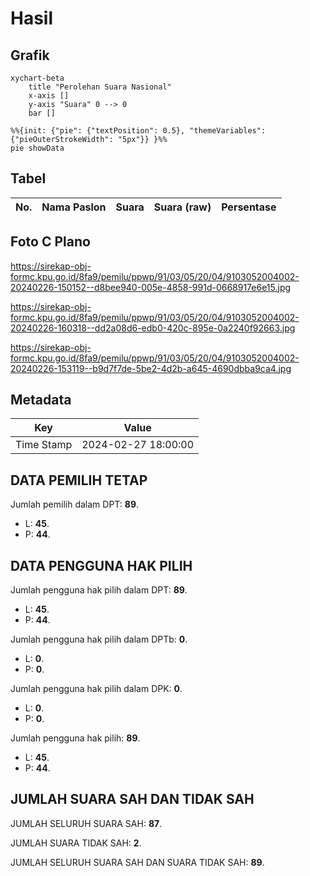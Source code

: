 # Hasil

## Grafik

```mermaid
xychart-beta
    title "Perolehan Suara Nasional"
    x-axis []
    y-axis "Suara" 0 --> 0
    bar []
```

```mermaid
%%{init: {"pie": {"textPosition": 0.5}, "themeVariables": {"pieOuterStrokeWidth": "5px"}} }%%
pie showData
```

## Tabel

| No. | Nama Paslon | Suara | Suara (raw) | Persentase |
|:--- |:----------- | -----:| -----------:| ----------:|


[p-1]: https://github.com/gigit-pemilu/pemilu-2024/blob/main/pilpres/hitung-suara/sub/91-papua/sub/03-jayapura/sub/05-kemtuk/sub/2004-mamei/sub/002-tps/sub/paslon-1.txt
[p-2]: https://github.com/gigit-pemilu/pemilu-2024/blob/main/pilpres/hitung-suara/sub/91-papua/sub/03-jayapura/sub/05-kemtuk/sub/2004-mamei/sub/002-tps/sub/paslon-2.txt
[p-3]: https://github.com/gigit-pemilu/pemilu-2024/blob/main/pilpres/hitung-suara/sub/91-papua/sub/03-jayapura/sub/05-kemtuk/sub/2004-mamei/sub/002-tps/sub/paslon-3.txt

## Foto C Plano

https://sirekap-obj-formc.kpu.go.id/8fa9/pemilu/ppwp/91/03/05/20/04/9103052004002-20240226-150152--d8bee940-005e-4858-991d-0668917e6e15.jpg

https://sirekap-obj-formc.kpu.go.id/8fa9/pemilu/ppwp/91/03/05/20/04/9103052004002-20240226-160318--dd2a08d6-edb0-420c-895e-0a2240f92663.jpg

https://sirekap-obj-formc.kpu.go.id/8fa9/pemilu/ppwp/91/03/05/20/04/9103052004002-20240226-153119--b9d7f7de-5be2-4d2b-a645-4690dbba9ca4.jpg


## Metadata

| Key        | Value               |
| ---------- | ------------------- |
| Time Stamp | 2024-02-27 18:00:00 |


## DATA PEMILIH TETAP

Jumlah pemilih dalam DPT: **89**.
 * L: **45**.
 * P: **44**.

## DATA PENGGUNA HAK PILIH

Jumlah pengguna hak pilih dalam DPT: **89**.
 * L: **45**.
 * P: **44**.

Jumlah pengguna hak pilih dalam DPTb: **0**.
 * L: **0**.
 * P: **0**.

Jumlah pengguna hak pilih dalam DPK: **0**.
 * L: **0**.
 * P: **0**.

Jumlah pengguna hak pilih: **89**.
 * L: **45**.
 * P: **44**.

## JUMLAH SUARA SAH DAN TIDAK SAH

JUMLAH SELURUH SUARA SAH: **87**.

JUMLAH SUARA TIDAK SAH: **2**.

JUMLAH SELURUH SUARA SAH DAN SUARA TIDAK SAH: **89**.


